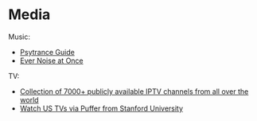 # Media

Music:
- [Psytrance Guide](http://psytranceguide.com/)
- [Ever Noise at Once](http://everynoise.com/)


TV:
- [Collection of 7000+ publicly available IPTV channels from all over the world](https://github.com/freearhey/iptv)
- [Watch US TVs via Puffer from Stanford University](https://puffer.stanford.edu/player/)
